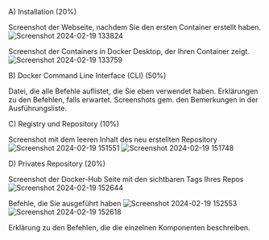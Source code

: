 A) Installation (20%)

Screenshot der Webseite, nachdem Sie den ersten Container erstellt haben.
![Screenshot 2024-02-19 133824](https://github.com/auroragjemaj/m347/assets/112400886/63f845d8-6ef4-4bf7-8ff3-5093cc8e13d0)

Screenshot der Containers in Docker Desktop, der Ihren Container zeigt.
![Screenshot 2024-02-19 133759](https://github.com/auroragjemaj/m347/assets/112400886/cd64ff13-ed59-48f0-afb9-01419d2f0497)

B) Docker Command Line Interface (CLI) (50%)

Datei, die alle Befehle auflistet, die Sie eben verwendet haben.
Erklärungen zu den Befehlen, falls erwartet.
Screenshots gem. den Bemerkungen in der Ausführungsliste.

C) Registry und Repository (10%)

Screenshot mit dem leeren Inhalt des neu erstellten Repository
![Screenshot 2024-02-19 151551](https://github.com/auroragjemaj/m347/assets/112400886/1cbb8800-ab63-4bc6-a035-0e890e865a84)
![Screenshot 2024-02-19 151748](https://github.com/auroragjemaj/m347/assets/112400886/b5f6ff17-7c0a-42ee-be76-0bd8485c3ba4)

D) Privates Repository (20%)

Screenshot der Docker-Hub Seite mit den sichtbaren Tags Ihres Repos
![Screenshot 2024-02-19 152644](https://github.com/auroragjemaj/m347/assets/112400886/dfc75b55-aefc-476d-90b1-7c90c01c2e85)

Befehle, die Sie ausgeführt haben
![Screenshot 2024-02-19 152553](https://github.com/auroragjemaj/m347/assets/112400886/c2a18199-c98d-47db-b6a0-328d8fefb254)
![Screenshot 2024-02-19 152618](https://github.com/auroragjemaj/m347/assets/112400886/a2fa0f2e-291f-464c-96b3-0b2300b640f0)

Erklärung zu den Befehlen, die die einzelnen Komponenten beschreiben.
